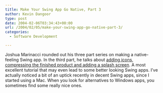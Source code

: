 ```yaml
---
title: Make Your Swing App Go Native, Part 3
author: Kevin Dangoor
type: post
date: 2004-02-06T03:34:43+00:00
url: /2004/02/05/make-your-swing-app-go-native-part-3/
categories:
  - Software Development

---
```

Joshua Marinacci rounded out his three part series on making a native-feeling Swing app. In the third part, he talks about [adding icons, compressing the finished product and adding a splash screen][1]. A most excellent tutorial that may even lead to some better looking Swing apps. I&#8217;ve actually noticed a bit of an uptick recently in decent Swing apps, since I started using a Mac. When you look for alternatives to Windows apps, you sometimes find some really nice ones.

 [1]: http://today.java.net/pub/a/today/2004/01/29/swing.html "Make Your Swing App Go Native, Part 3"